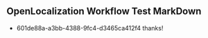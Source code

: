## OpenLocalization Workflow Test MarkDown
* 601de88a-a3bb-4388-9fc4-d3465ca412f4 thanks!

<!--HONumber=Jul16_HO4-->


